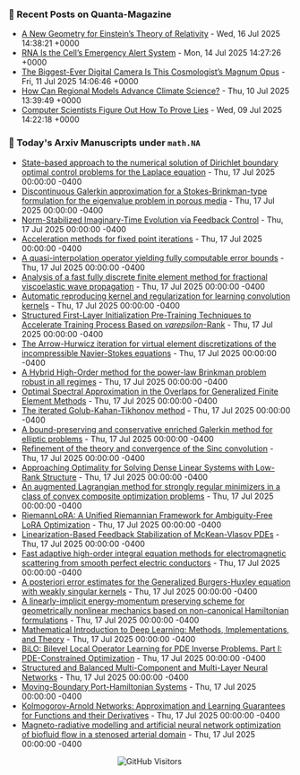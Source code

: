 ### 📝 Recent Posts on Quanta-Magazine
<!-- quanta starts -->
* <a href="https://www.quantamagazine.org/a-new-geometry-for-einsteins-theory-of-relativity-20250716/">A New Geometry for Einstein’s Theory of Relativity</a> - Wed, 16 Jul 2025 14:38:21 +0000
* <a href="https://www.quantamagazine.org/rna-is-the-cells-emergency-alert-system-20250714/">RNA Is the Cell’s Emergency Alert System</a> - Mon, 14 Jul 2025 14:27:26 +0000
* <a href="https://www.quantamagazine.org/the-biggest-ever-digital-camera-is-this-cosmologists-magnum-opus-20250711/">The Biggest-Ever Digital Camera Is This Cosmologist’s Magnum Opus</a> - Fri, 11 Jul 2025 14:06:46 +0000
* <a href="https://www.quantamagazine.org/how-can-regional-models-advance-climate-science-20250710/">How Can Regional Models Advance Climate Science?</a> - Thu, 10 Jul 2025 13:39:49 +0000
* <a href="https://www.quantamagazine.org/computer-scientists-figure-out-how-to-prove-lies-20250709/">Computer Scientists Figure Out How To Prove Lies</a> - Wed, 09 Jul 2025 14:22:18 +0000
<!-- quanta ends -->


### 📝 Today's Arxiv Manuscripts under ``math.NA``
<!-- arxiv-math-na starts -->
* <a href="https://arxiv.org/abs/2507.11646">State-based approach to the numerical solution of Dirichlet boundary optimal control problems for the Laplace equation</a> - Thu, 17 Jul 2025 00:00:00 -0400
* <a href="https://arxiv.org/abs/2507.11695">Discontinuous Galerkin approximation for a Stokes-Brinkman-type formulation for the eigenvalue problem in porous media</a> - Thu, 17 Jul 2025 00:00:00 -0400
* <a href="https://arxiv.org/abs/2507.11700">Norm-Stabilized Imaginary-Time Evolution via Feedback Control</a> - Thu, 17 Jul 2025 00:00:00 -0400
* <a href="https://arxiv.org/abs/2507.11746">Acceleration methods for fixed point iterations</a> - Thu, 17 Jul 2025 00:00:00 -0400
* <a href="https://arxiv.org/abs/2507.11819">A quasi-interpolation operator yielding fully computable error bounds</a> - Thu, 17 Jul 2025 00:00:00 -0400
* <a href="https://arxiv.org/abs/2507.11822">Analysis of a fast fully discrete finite element method for fractional viscoelastic wave propagation</a> - Thu, 17 Jul 2025 00:00:00 -0400
* <a href="https://arxiv.org/abs/2507.11944">Automatic reproducing kernel and regularization for learning convolution kernels</a> - Thu, 17 Jul 2025 00:00:00 -0400
* <a href="https://arxiv.org/abs/2507.11962">Structured First-Layer Initialization Pre-Training Techniques to Accelerate Training Process Based on $varepsilon$-Rank</a> - Thu, 17 Jul 2025 00:00:00 -0400
* <a href="https://arxiv.org/abs/2507.12036">The Arrow-Hurwicz iteration for virtual element discretizations of the incompressible Navier-Stokes equations</a> - Thu, 17 Jul 2025 00:00:00 -0400
* <a href="https://arxiv.org/abs/2507.12140">A Hybrid High-Order method for the power-law Brinkman problem robust in all regimes</a> - Thu, 17 Jul 2025 00:00:00 -0400
* <a href="https://arxiv.org/abs/2507.12226">Optimal Spectral Approximation in the Overlaps for Generalized Finite Element Methods</a> - Thu, 17 Jul 2025 00:00:00 -0400
* <a href="https://arxiv.org/abs/2507.12307">The iterated Golub-Kahan-Tikhonov method</a> - Thu, 17 Jul 2025 00:00:00 -0400
* <a href="https://arxiv.org/abs/2507.12338">A bound-preserving and conservative enriched Galerkin method for elliptic problems</a> - Thu, 17 Jul 2025 00:00:00 -0400
* <a href="https://arxiv.org/abs/2507.12406">Refinement of the theory and convergence of the Sinc convolution</a> - Thu, 17 Jul 2025 00:00:00 -0400
* <a href="https://arxiv.org/abs/2507.11724">Approaching Optimality for Solving Dense Linear Systems with Low-Rank Structure</a> - Thu, 17 Jul 2025 00:00:00 -0400
* <a href="https://arxiv.org/abs/2507.12040">An augmented Lagrangian method for strongly regular minimizers in a class of convex composite optimization problems</a> - Thu, 17 Jul 2025 00:00:00 -0400
* <a href="https://arxiv.org/abs/2507.12142">RiemannLoRA: A Unified Riemannian Framework for Ambiguity-Free LoRA Optimization</a> - Thu, 17 Jul 2025 00:00:00 -0400
* <a href="https://arxiv.org/abs/2507.12411">Linearization-Based Feedback Stabilization of McKean-Vlasov PDEs</a> - Thu, 17 Jul 2025 00:00:00 -0400
* <a href="https://arxiv.org/abs/2306.04473">Fast adaptive high-order integral equation methods for electromagnetic scattering from smooth perfect electric conductors</a> - Thu, 17 Jul 2025 00:00:00 -0400
* <a href="https://arxiv.org/abs/2403.08269">A posteriori error estimates for the Generalized Burgers-Huxley equation with weakly singular kernels</a> - Thu, 17 Jul 2025 00:00:00 -0400
* <a href="https://arxiv.org/abs/2503.04695">A linearly-implicit energy-momentum preserving scheme for geometrically nonlinear mechanics based on non-canonical Hamiltonian formulations</a> - Thu, 17 Jul 2025 00:00:00 -0400
* <a href="https://arxiv.org/abs/2310.20360">Mathematical Introduction to Deep Learning: Methods, Implementations, and Theory</a> - Thu, 17 Jul 2025 00:00:00 -0400
* <a href="https://arxiv.org/abs/2404.17789">BiLO: Bilevel Local Operator Learning for PDE Inverse Problems. Part I: PDE-Constrained Optimization</a> - Thu, 17 Jul 2025 00:00:00 -0400
* <a href="https://arxiv.org/abs/2407.00765">Structured and Balanced Multi-Component and Multi-Layer Neural Networks</a> - Thu, 17 Jul 2025 00:00:00 -0400
* <a href="https://arxiv.org/abs/2501.14930">Moving-Boundary Port-Hamiltonian Systems</a> - Thu, 17 Jul 2025 00:00:00 -0400
* <a href="https://arxiv.org/abs/2504.15110">Kolmogorov-Arnold Networks: Approximation and Learning Guarantees for Functions and their Derivatives</a> - Thu, 17 Jul 2025 00:00:00 -0400
* <a href="https://arxiv.org/abs/2507.06273">Magneto-radiative modelling and artificial neural network optimization of biofluid flow in a stenosed arterial domain</a> - Thu, 17 Jul 2025 00:00:00 -0400
<!-- arxiv-math-na ends -->

<div align="center">
  
![GitHub Visitors](https://api.visitorbadge.io/api/visitors?path=https%3A%2F%2Fgithub.com%2Flowrank&label=profile%20views&labelColor=%231e1e2e&countColor=%23cba6f7)



</div>
